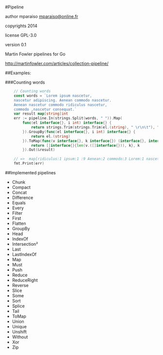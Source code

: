 #Pipeline

author mparaiso <mparaiso@online.fr>

copyrights 2014

license GPL-3.0

version 0.1

Martin Fowler pipelines for Go 

http://martinfowler.com/articles/collection-pipeline/

##Examples:

###Counting words

```go
    // Counting words
    const words = `Lorem ipsum nascetur,
    nascetur adipiscing. Aenean commodo nascetur.
    Aenean nascetur commodo ridiculus nascetur,
    commodo ,nascetur consequat.`
    var result map[string]int
    err := pipeline.In(strings.Split(words, " ")).Map(
		func(el interface{}, i int) interface{} {
        	return strings.Trim(strings.Trim(el.(string), " \r\n\t"), ".,!")
    	}).GroupBy(func(el interface{}, i int) interface{} {
    		return el.(string)
    	}).ToMap(func(v interface{}, k interface{}) (interface{}, interface{}) {
    		return []interface{}{len(v.([]interface{})), k}, k
    	}).Out(&result)
    
    // =>  map[ridiculus:1 ipsum:1 :9 Aenean:2 commodo:3 Lorem:1 nascetur:6 adipiscing:1 consequat:1]
    fmt.Print(err)     
```

##Implemented pipelines 

* Chunk
* Compact
* Concat
* Difference
* Equals
* Every
* Filter
* First
* Flatten
* GroupBy
* Head
* IndexOf
* Intersection²
* Last
* LastIndexOf
* Map
* Must
* Push
* Reduce
* ReduceRight
* Reverse
* Slice
* Some
* Sort
* Splice
* Tail
* ToMap
* Union
* Unique
* Unshift
* Without
* Xor
* Zip

